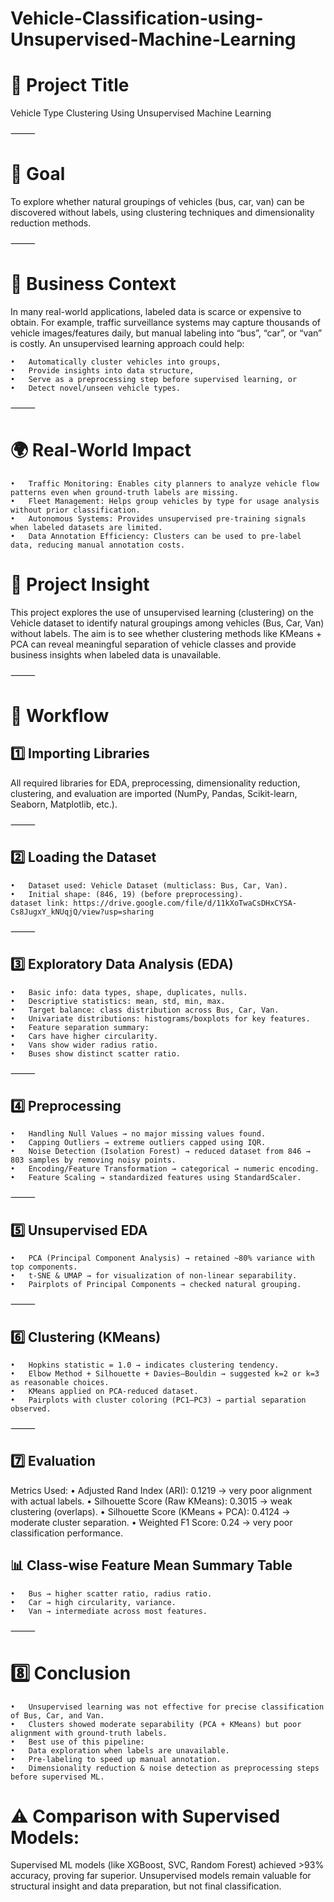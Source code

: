 # Vehicle-Classification-using-Unsupervised-Machine-Learning

# 🚗 Project Title

Vehicle Type Clustering Using Unsupervised Machine Learning

⸻

# 🎯 Goal

To explore whether natural groupings of vehicles (bus, car, van) can be discovered without labels, using clustering techniques and dimensionality reduction methods.

⸻

# 💼 Business Context

In many real-world applications, labeled data is scarce or expensive to obtain. For example, traffic surveillance systems may capture thousands of vehicle images/features daily, but manual labeling into “bus”, “car”, or “van” is costly. An unsupervised learning approach could help:

	•	Automatically cluster vehicles into groups,
	•	Provide insights into data structure,
	•	Serve as a preprocessing step before supervised learning, or
	•	Detect novel/unseen vehicle types.

⸻

# 🌍 Real-World Impact

	•	Traffic Monitoring: Enables city planners to analyze vehicle flow patterns even when ground-truth labels are missing.
	•	Fleet Management: Helps group vehicles by type for usage analysis without prior classification.
	•	Autonomous Systems: Provides unsupervised pre-training signals when labeled datasets are limited.
	•	Data Annotation Efficiency: Clusters can be used to pre-label data, reducing manual annotation costs.

# 📌 Project Insight

This project explores the use of unsupervised learning (clustering) on the Vehicle dataset to identify natural groupings among vehicles (Bus, Car, Van) without labels.
The aim is to see whether clustering methods like KMeans + PCA can reveal meaningful separation of vehicle classes and provide business insights when labeled data is unavailable.

⸻

# 🎯 Workflow

## 1️⃣ Importing Libraries

All required libraries for EDA, preprocessing, dimensionality reduction, clustering, and evaluation are imported (NumPy, Pandas, Scikit-learn, Seaborn, Matplotlib, etc.).

⸻

## 2️⃣ Loading the Dataset

	•	Dataset used: Vehicle Dataset (multiclass: Bus, Car, Van).
	•	Initial shape: (846, 19) (before preprocessing).
    dataset link: https://drive.google.com/file/d/11kXoTwaCsDHxCYSA-Cs8JugxY_kNUqjQ/view?usp=sharing

⸻

## 3️⃣ Exploratory Data Analysis (EDA)
	•	Basic info: data types, shape, duplicates, nulls.
	•	Descriptive statistics: mean, std, min, max.
	•	Target balance: class distribution across Bus, Car, Van.
	•	Univariate distributions: histograms/boxplots for key features.
	•	Feature separation summary:
	•	Cars have higher circularity.
	•	Vans show wider radius ratio.
	•	Buses show distinct scatter ratio.

⸻

## 4️⃣ Preprocessing
	•	Handling Null Values → no major missing values found.
	•	Capping Outliers → extreme outliers capped using IQR.
	•	Noise Detection (Isolation Forest) → reduced dataset from 846 → 803 samples by removing noisy points.
	•	Encoding/Feature Transformation → categorical → numeric encoding.
	•	Feature Scaling → standardized features using StandardScaler.

⸻

## 5️⃣ Unsupervised EDA
	•	PCA (Principal Component Analysis) → retained ~80% variance with top components.
	•	t-SNE & UMAP → for visualization of non-linear separability.
	•	Pairplots of Principal Components → checked natural grouping.

⸻

## 6️⃣ Clustering (KMeans)
	•	Hopkins statistic = 1.0 → indicates clustering tendency.
	•	Elbow Method + Silhouette + Davies–Bouldin → suggested k=2 or k=3 as reasonable choices.
	•	KMeans applied on PCA-reduced dataset.
	•	Pairplots with cluster coloring (PC1–PC3) → partial separation observed.

⸻

## 7️⃣ Evaluation

Metrics Used:
	•	Adjusted Rand Index (ARI): 0.1219 → very poor alignment with actual labels.
	•	Silhouette Score (Raw KMeans): 0.3015 → weak clustering (overlaps).
	•	Silhouette Score (KMeans + PCA): 0.4124 → moderate cluster separation.
	•	Weighted F1 Score: 0.24 → very poor classification performance.

## 📊 Class-wise Feature Mean Summary Table

	•	Bus → higher scatter ratio, radius ratio.
	•	Car → high circularity, variance.
	•	Van → intermediate across most features.

⸻

# 8️⃣ Conclusion
	•	Unsupervised learning was not effective for precise classification of Bus, Car, and Van.
	•	Clusters showed moderate separability (PCA + KMeans) but poor alignment with ground-truth labels.
	•	Best use of this pipeline:
	•	Data exploration when labels are unavailable.
	•	Pre-labeling to speed up manual annotation.
	•	Dimensionality reduction & noise detection as preprocessing steps before supervised ML.

# ⚠️ Comparison with Supervised Models:

Supervised ML models (like XGBoost, SVC, Random Forest) achieved >93% accuracy, proving far superior.
Unsupervised models remain valuable for structural insight and data preparation, but not final classification.
